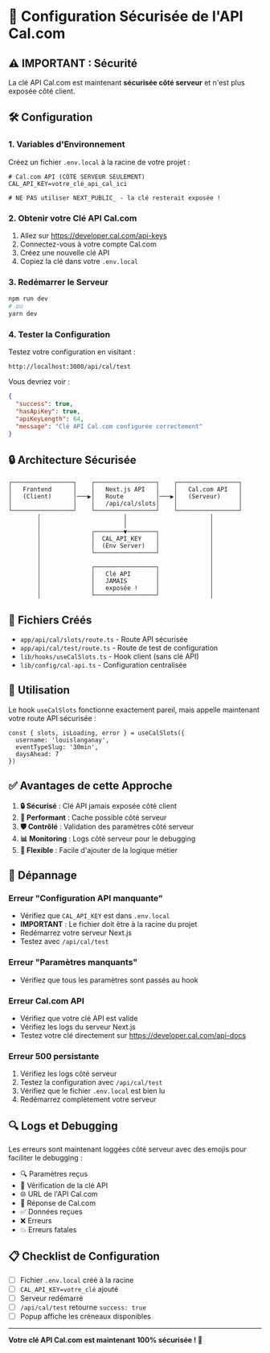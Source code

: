 # 🔐 Configuration Sécurisée de l'API Cal.com

## ⚠️ **IMPORTANT : Sécurité**

La clé API Cal.com est maintenant **sécurisée côté serveur** et n'est plus exposée côté client.

## 🛠️ **Configuration**

### 1. **Variables d'Environnement**

Créez un fichier `.env.local` à la racine de votre projet :

```env
# Cal.com API (CÔTÉ SERVEUR SEULEMENT)
CAL_API_KEY=votre_clé_api_cal_ici

# NE PAS utiliser NEXT_PUBLIC_ - la clé resterait exposée !
```

### 2. **Obtenir votre Clé API Cal.com**

1. Allez sur https://developer.cal.com/api-keys
2. Connectez-vous à votre compte Cal.com
3. Créez une nouvelle clé API
4. Copiez la clé dans votre `.env.local`

### 3. **Redémarrer le Serveur**

```bash
npm run dev
# ou
yarn dev
```

### 4. **Tester la Configuration**

Testez votre configuration en visitant :
```
http://localhost:3000/api/cal/test
```

Vous devriez voir :
```json
{
  "success": true,
  "hasApiKey": true,
  "apiKeyLength": 64,
  "message": "Clé API Cal.com configurée correctement"
}
```

## 🔒 **Architecture Sécurisée**

```
┌─────────────────┐    ┌─────────────────┐    ┌─────────────────┐
│   Frontend      │    │   Next.js API   │    │   Cal.com API   │
│   (Client)      │───▶│   Route         │───▶│   (Serveur)     │
│                 │    │   /api/cal/slots│    │                 │
└─────────────────┘    └─────────────────┘    └─────────────────┘
        │                       │                       │
        │                       │                       │
        │              ┌────────▼────────┐              │
        │              │  CAL_API_KEY    │              │
        │              │  (Env Server)   │              │
        │              └─────────────────┘              │
        │                                               │
        │              ┌─────────────────┐              │
        │              │   Clé API       │              │
        │              │   JAMAIS        │              │
        │              │   exposée !     │              │
        │              └─────────────────┘              │
```

## 📁 **Fichiers Créés**

- `app/api/cal/slots/route.ts` - Route API sécurisée
- `app/api/cal/test/route.ts` - Route de test de configuration
- `lib/hooks/useCalSlots.ts` - Hook client (sans clé API)
- `lib/config/cal-api.ts` - Configuration centralisée

## 🚀 **Utilisation**

Le hook `useCalSlots` fonctionne exactement pareil, mais appelle maintenant votre route API sécurisée :

```tsx
const { slots, isLoading, error } = useCalSlots({
  username: 'louislanganay',
  eventTypeSlug: '30min',
  daysAhead: 7
})
```

## ✅ **Avantages de cette Approche**

1. **🔒 Sécurisé** : Clé API jamais exposée côté client
2. **🚀 Performant** : Cache possible côté serveur
3. **🛡️ Contrôlé** : Validation des paramètres côté serveur
4. **📊 Monitoring** : Logs côté serveur pour le debugging
5. **🔄 Flexible** : Facile d'ajouter de la logique métier

## 🐛 **Dépannage**

### **Erreur "Configuration API manquante"**
- Vérifiez que `CAL_API_KEY` est dans `.env.local`
- **IMPORTANT** : Le fichier doit être à la racine du projet
- Redémarrez votre serveur Next.js
- Testez avec `/api/cal/test`

### **Erreur "Paramètres manquants"**
- Vérifiez que tous les paramètres sont passés au hook

### **Erreur Cal.com API**
- Vérifiez que votre clé API est valide
- Vérifiez les logs du serveur Next.js
- Testez votre clé directement sur https://developer.cal.com/api-docs

### **Erreur 500 persistante**
1. Vérifiez les logs côté serveur
2. Testez la configuration avec `/api/cal/test`
3. Vérifiez que le fichier `.env.local` est bien lu
4. Redémarrez complètement votre serveur

## 🔍 **Logs et Debugging**

Les erreurs sont maintenant loggées côté serveur avec des emojis pour faciliter le debugging :

- 🔍 Paramètres reçus
- 🔑 Vérification de la clé API
- 🌐 URL de l'API Cal.com
- 📡 Réponse de Cal.com
- ✅ Données reçues
- ❌ Erreurs
- 💥 Erreurs fatales

## 📋 **Checklist de Configuration**

- [ ] Fichier `.env.local` créé à la racine
- [ ] `CAL_API_KEY=votre_clé` ajouté
- [ ] Serveur redémarré
- [ ] `/api/cal/test` retourne `success: true`
- [ ] Popup affiche les créneaux disponibles

---

**Votre clé API Cal.com est maintenant 100% sécurisée ! 🎉**
